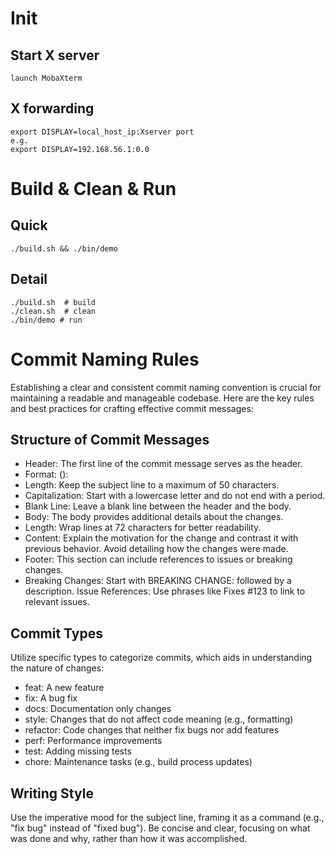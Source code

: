 # Init
## Start X server
```
launch MobaXterm
```
## X forwarding
```
export DISPLAY=local_host_ip:Xserver port
e.g.
export DISPLAY=192.168.56.1:0.0
```

# Build & Clean & Run
## Quick
```
./build.sh && ./bin/demo
```

## Detail
```
./build.sh  # build
./clean.sh  # clean
./bin/demo # run
```

# Commit Naming Rules
Establishing a clear and consistent commit naming convention is crucial for maintaining a readable and manageable codebase. Here are the key rules and best practices for crafting effective commit messages:

## Structure of Commit Messages
* Header: The first line of the commit message serves as the header.
* Format: <type>(<scope>): <subject>
* Length: Keep the subject line to a maximum of 50 characters.
* Capitalization: Start with a lowercase letter and do not end with a period.
* Blank Line: Leave a blank line between the header and the body.
* Body: The body provides additional details about the changes.
* Length: Wrap lines at 72 characters for better readability.
* Content: Explain the motivation for the change and contrast it with previous behavior. Avoid detailing how the changes were made.
* Footer: This section can include references to issues or breaking changes.
* Breaking Changes: Start with BREAKING CHANGE: followed by a description.
Issue References: Use phrases like Fixes #123 to link to relevant issues.

## Commit Types
Utilize specific types to categorize commits, which aids in understanding the nature of changes:
* feat: A new feature
* fix: A bug fix
* docs: Documentation only changes
* style: Changes that do not affect code meaning (e.g., formatting)
* refactor: Code changes that neither fix bugs nor add features
* perf: Performance improvements
* test: Adding missing tests
* chore: Maintenance tasks (e.g., build process updates)

## Writing Style
Use the imperative mood for the subject line, framing it as a command (e.g., "fix bug" instead of "fixed bug").
Be concise and clear, focusing on what was done and why, rather than how it was accomplished.